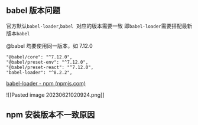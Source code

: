 ## babel 版本问题

官方默认`babel-loader`,`babel`  对应的版本需要一致
即`babel-loader`需要搭配最新版本`babel`

@babel 均要使用同一版本，如 7.12.0

```
"@babel/core": "^7.12.0",
"@babel/preset-env": "^7.12.0",
"@babel/preset-react": "^7.12.0",
"babel-loader": "^8.2.2",
```

[babel-loader - npm (npmjs.com)](https://www.npmjs.com/package/babel-loader)

![[Pasted image 20230621020924.png]]

## npm 安装版本不一致原因
